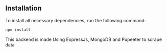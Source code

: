 ## Installation

To install all necessary dependencies, run the following command:

```bash
npm install
```

This backend is made Using ExpressJs, MongoDB and Pupeeter to scrape data